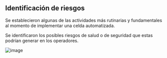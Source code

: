 ## Identificación de riesgos

Se establecieron algunas de las actividades más rutinarias y fundamentales al momento de implementar una celda automatizada.

Se identificaron los posibles riesgos de salud o de seguridad que estas podrían generar en los operadores.


![image](https://github.com/dfcantors/Proyecto_APM/assets/83465309/25d18b13-795b-4230-b011-5a5afaf9fcc4)

